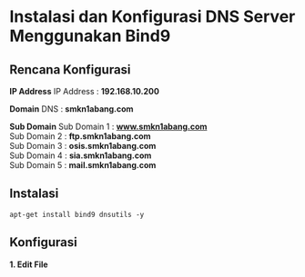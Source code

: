 # Instalasi dan Konfigurasi DNS Server Menggunakan Bind9

## Rencana Konfigurasi
**IP Address**
IP Address : **192.168.10.200**

**Domain**
DNS : **smkn1abang.com**

**Sub Domain**
Sub Domain 1 : **www.smkn1abang.com**  
Sub Domain 2 : **ftp.smkn1abang.com**  
Sub Domain 3 : **osis.smkn1abang.com**  
Sub Domain 4 : **sia.smkn1abang.com**  
Sub Domain 5 : **mail.smkn1abang.com**  

## Instalasi 

```console
apt-get install bind9 dnsutils -y
```

## Konfigurasi 

**1. Edit File**
